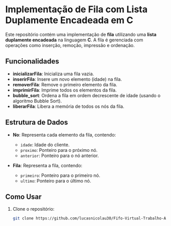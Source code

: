 # Implementação de Fila com Lista Duplamente Encadeada em C

Este repositório contém uma implementação de **fila** utilizando uma **lista duplamente encadeada** na linguagem **C**. A fila é gerenciada com operações como inserção, remoção, impressão e ordenação.

## Funcionalidades

- **inicializarFila**: Inicializa uma fila vazia.
- **inserirFila**: Insere um novo elemento (idade) na fila.
- **removerFila**: Remove o primeiro elemento da fila.
- **imprimirFila**: Imprime todos os elementos da fila.
- **bubble_sort**: Ordena a fila em ordem decrescente de idade (usando o algoritmo Bubble Sort).
- **liberarFila**: Libera a memória de todos os nós da fila.

## Estrutura de Dados

- **No**: Representa cada elemento da fila, contendo:
  - `idade`: Idade do cliente.
  - `proximo`: Ponteiro para o próximo nó.
  - `anterior`: Ponteiro para o nó anterior.

- **Fila**: Representa a fila, contendo:
  - `primeiro`: Ponteiro para o primeiro nó.
  - `ultimo`: Ponteiro para o último nó.

## Como Usar

1. Clone o repositório:
   ```bash
   git clone https://github.com/lucasnicolau30/Fifo-Virtual-Trabalho-AED-3.git

